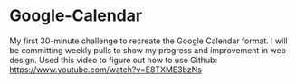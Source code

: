 # Google-Calendar
My first 30-minute challenge to recreate the Google Calendar format.
I will be committing weekly pulls to show my progress and improvement in web design.
Used this video to figure out how to use Github:
https://www.youtube.com/watch?v=E8TXME3bzNs
